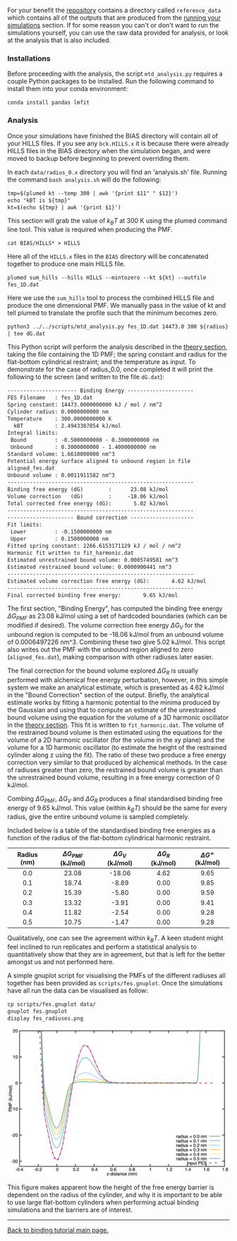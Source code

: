 For your benefit the [repository](https://github.com/blake-armstrong/binding-tutorial-PLUMED/) contains a directory called `reference_data` which contains all of the outputs that are produced from the [running your simulations](inputs.md) section. If for some reason you can't or don't want to run the simulations yourself, you can use the raw data provided for analysis, or look at the analysis that is also included.

<h3>Installations</h3>

Before proceeding with the analysis, the script `mtd_analysis.py` requires a couple Python packages to be installed. Run the following command to install them into your conda environment:

```
conda install pandas lmfit
```

<h3>Analysis</h3>


Once your simulations have finished the BIAS directory will contain all of your HILLS files. If you see any `bck.HILLS.x` it is because there were already HILLS files in the BIAS directory when the simulation began, and were moved to backup before beginning to prevent overriding them.

In each `data/radius_0.x` directory you will find an 'analysis.sh' file. Running the command `bash analysis.sh` will do the following:

```
tmp=$(plumed kt --temp 300 | awk '{print $11" " $12}')
echo "kBT is ${tmp}"
kt=$(echo ${tmp} | awk '{print $1}')
```
This section will grab the value of $k_BT$ at 300 K using the plumed command line tool. This value is required when producing the PMF.

```
cat BIAS/HILLS* > HILLS
```
Here all of the `HILLS.x` files in the `BIAS` directory will be concatenated together to produce one main HILLS file. 

```
plumed sum_hills --hills HILLS --mintozero --kt ${kt} --outfile fes_1D.dat
```
Here we use the `sum_hills` tool to process the combined HILLS file and produce the one dimensional PMF. We manually pass in the value of kt and tell plumed to translate the profile such that the minimum becomes zero.

```
python3 ../../scripts/mtd_analysis.py fes_1D.dat 14473.0 300 ${radius} | tee dG.dat
```
This Python script will perform the analysis described in the [theory section](theory.md), taking the file containing the 1D PMF; the spring constant and radius for the flat-bottom cylindrical restraint; and the temperature as input. To demonstrate for the case of radius_0.0, once completed it will print the following to the screen (and written to the file `dG.dat`):

```
---------------------- Binding Energy ---------------------
FES Filename   : fes_1D.dat
Spring constant: 14473.0000000000 kJ / mol / nm^2
Cylinder radius: 0.0000000000 nm
Temperature    : 300.0000000000 K
  kBT          : 2.4943387854 kJ/mol
Integral limits:
 Bound         : -0.5000000000 - 0.3000000000 nm
 Unbound       : 0.3000000000 - 1.4000000000 nm
Standard volume: 1.6610000000 nm^3
Potential energy surface aligned to unbound region in file aligned_fes.dat
Unbound volume : 0.0011911582 nm^3
-----------------------------------------------------------
Binding free energy (dG)        :      23.08 kJ/mol
Volume correction   (dG)        :     -18.06 kJ/mol
Total corrected free energy (dG):       5.02 kJ/mol
-----------------------------------------------------------
--------------------- Bound correction --------------------
Fit limits:
 Lower         : -0.1500000000 nm
 Upper         : 0.1500000000 nm
Fitted spring constant: 2266.6153171129 kJ / mol / nm^2
Harmonic fit written to fit_harmonic.dat
Estimated unrestrained bound volume: 0.0005749581 nm^3
Estimated restrained bound volume: 0.0000900441 nm^3
-----------------------------------------------------------
Estimated volume correction free energy (dG):       4.62 kJ/mol
-----------------------------------------------------------
Final corrected binding free energy:       9.65 kJ/mol
```

The first section, "Binding Energy", has computed the binding free energy $\Delta G_{PMF}$ as 23.08 kJ/mol using a set of hardcoded boundaries (which can be modified if desired). The volume correction free energy $\Delta G_V$ for the unbound region is computed to be -18.06 kJ/mol from an unbound volume of 0.0006497226 nm^3. Combining these two give 5.02 kJ/mol. This script also writes out the PMF with the unbound region aligned to zero (`aligned_fes.dat`), making comparison with other radiuses later easier. 

The final correction for the bound volume explored $\Delta G_R$ is usually performed with alchemical free energy perturbation, however, in this simple system we make an analytical estimate, which is presented as 4.62 kJ/mol in the "Bound Correction" section of the output. Briefly, the analytical estimate works by fitting a harmonic potential to the minima produced by the Gaussian and using that to compute an estimate of the unrestrained bound volume using the equation for the volume of a 3D harmonic oscillator in the [theory section](theory.md). This fit is written to `fit_harmonic.dat`. The volume of the restrained bound volume is then estimated using the equations for the volume of a 2D harmonic oscillator (for the volume in the xy plane) and the volume for a 1D harmonic oscillator (to estimate the height of the restrained cylinder along z using the fit). The ratio of these two produce a free energy correction very similar to that produced by alchemical methods. In the case of radiuses greater than zero, the restrained bound volume is greater than the unrestrained bound volume, resulting in a free energy correction of 0 kJ/mol. 

Combing $\Delta G_{PMF}$, $\Delta G_V$ and $\Delta G_R$ produces a final standardised binding free energy of 9.65 kJ/mol. This value (within $k_BT$) should be the same for every radius, give the entire unbound volume is sampled completely. 

Included below is a table of the standardised binding free energies as a function of the radius of the flat-bottom cylindrical harmonic restraint. 

| Radius (nm)   | $\Delta G_{PMF}$ (kJ/mol) | $\Delta G_{V}$ (kJ/mol) | $\Delta G_{R}$ (kJ/mol)  | $\Delta G^{⦵}$ (kJ/mol) |
| :--------: | :-------: | :--------: | :--------: | :-------: |
|0.0 | 23.08 | -18.06 | 4.62 | 9.65 |
|0.1 | 18.74 | -8.89 | 0.00 | 9.85 |
|0.2 | 15.39 | -5.80 | 0.00 | 9.59 |
|0.3 | 13.32 | -3.91 | 0.00 | 9.41 |
|0.4 | 11.82 | -2.54 | 0.00 | 9.28 |
|0.5 | 10.75 | -1.47 | 0.00 | 9.28 |


Qualitatively, one can see the agreement within $k_BT$. A keen student might feel inclined to run replicates and perform a statistical analysis to quantitatively show that they are in agreement, but that is left for the better amongst us and not performed here. 

A simple gnuplot script for visualising the PMFs of the different radiuses all together has been provided as `scripts/fes.gnuplot`. Once the simulations have all run the data can be visualised as follow:

```
cp scripts/fes.gnuplot data/
gnuplot fes.gnuplot
display fes_radiuses.png
```

<p align="center" >
<a href="link">
<img src="figures/fes_radiuses.png" alt="eg_pmf" width="700"></a></p>

This figure makes apparent how the height of the free energy barrier is dependent on the radius of the cylinder, and why it is important to be able to use large flat-bottom cylinders when performing actual binding simulations and the barriers are of interest.

---

[Back to binding tutorial main page.](../NAVIGATION.md)